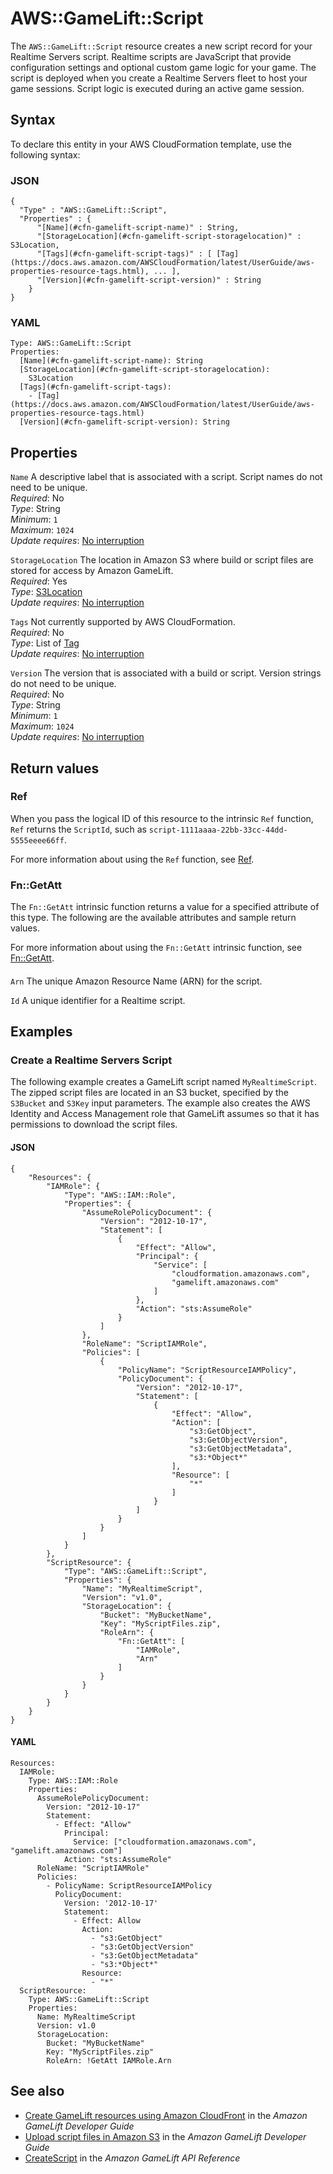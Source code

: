 # AWS::GameLift::Script<a name="aws-resource-gamelift-script"></a>

The `AWS::GameLift::Script` resource creates a new script record for your Realtime Servers script\. Realtime scripts are JavaScript that provide configuration settings and optional custom game logic for your game\. The script is deployed when you create a Realtime Servers fleet to host your game sessions\. Script logic is executed during an active game session\. 

## Syntax<a name="aws-resource-gamelift-script-syntax"></a>

To declare this entity in your AWS CloudFormation template, use the following syntax:

### JSON<a name="aws-resource-gamelift-script-syntax.json"></a>

```
{
  "Type" : "AWS::GameLift::Script",
  "Properties" : {
      "[Name](#cfn-gamelift-script-name)" : String,
      "[StorageLocation](#cfn-gamelift-script-storagelocation)" : S3Location,
      "[Tags](#cfn-gamelift-script-tags)" : [ [Tag](https://docs.aws.amazon.com/AWSCloudFormation/latest/UserGuide/aws-properties-resource-tags.html), ... ],
      "[Version](#cfn-gamelift-script-version)" : String
    }
}
```

### YAML<a name="aws-resource-gamelift-script-syntax.yaml"></a>

```
Type: AWS::GameLift::Script
Properties: 
  [Name](#cfn-gamelift-script-name): String
  [StorageLocation](#cfn-gamelift-script-storagelocation): 
    S3Location
  [Tags](#cfn-gamelift-script-tags): 
    - [Tag](https://docs.aws.amazon.com/AWSCloudFormation/latest/UserGuide/aws-properties-resource-tags.html)
  [Version](#cfn-gamelift-script-version): String
```

## Properties<a name="aws-resource-gamelift-script-properties"></a>

`Name`  <a name="cfn-gamelift-script-name"></a>
A descriptive label that is associated with a script\. Script names do not need to be unique\.  
*Required*: No  
*Type*: String  
*Minimum*: `1`  
*Maximum*: `1024`  
*Update requires*: [No interruption](https://docs.aws.amazon.com/AWSCloudFormation/latest/UserGuide/using-cfn-updating-stacks-update-behaviors.html#update-no-interrupt)

`StorageLocation`  <a name="cfn-gamelift-script-storagelocation"></a>
The location in Amazon S3 where build or script files are stored for access by Amazon GameLift\.  
*Required*: Yes  
*Type*: [S3Location](aws-properties-gamelift-script-s3location.md)  
*Update requires*: [No interruption](https://docs.aws.amazon.com/AWSCloudFormation/latest/UserGuide/using-cfn-updating-stacks-update-behaviors.html#update-no-interrupt)

`Tags`  <a name="cfn-gamelift-script-tags"></a>
Not currently supported by AWS CloudFormation\.  
*Required*: No  
*Type*: List of [Tag](https://docs.aws.amazon.com/AWSCloudFormation/latest/UserGuide/aws-properties-resource-tags.html)  
*Update requires*: [No interruption](https://docs.aws.amazon.com/AWSCloudFormation/latest/UserGuide/using-cfn-updating-stacks-update-behaviors.html#update-no-interrupt)

`Version`  <a name="cfn-gamelift-script-version"></a>
The version that is associated with a build or script\. Version strings do not need to be unique\.  
*Required*: No  
*Type*: String  
*Minimum*: `1`  
*Maximum*: `1024`  
*Update requires*: [No interruption](https://docs.aws.amazon.com/AWSCloudFormation/latest/UserGuide/using-cfn-updating-stacks-update-behaviors.html#update-no-interrupt)

## Return values<a name="aws-resource-gamelift-script-return-values"></a>

### Ref<a name="aws-resource-gamelift-script-return-values-ref"></a>

 When you pass the logical ID of this resource to the intrinsic `Ref` function, `Ref` returns the `ScriptId`, such as `script-1111aaaa-22bb-33cc-44dd-5555eeee66ff`\.

For more information about using the `Ref` function, see [Ref](https://docs.aws.amazon.com/AWSCloudFormation/latest/UserGuide/intrinsic-function-reference-ref.html)\.

### Fn::GetAtt<a name="aws-resource-gamelift-script-return-values-fn--getatt"></a>

The `Fn::GetAtt` intrinsic function returns a value for a specified attribute of this type\. The following are the available attributes and sample return values\.

For more information about using the `Fn::GetAtt` intrinsic function, see [Fn::GetAtt](https://docs.aws.amazon.com/AWSCloudFormation/latest/UserGuide/intrinsic-function-reference-getatt.html)\.

#### <a name="aws-resource-gamelift-script-return-values-fn--getatt-fn--getatt"></a>

`Arn`  <a name="Arn-fn::getatt"></a>
The unique Amazon Resource Name \(ARN\) for the script\.

`Id`  <a name="Id-fn::getatt"></a>
A unique identifier for a Realtime script\.

## Examples<a name="aws-resource-gamelift-script--examples"></a>

### Create a Realtime Servers Script<a name="aws-resource-gamelift-script--examples--Create_a_Realtime_Servers_Script"></a>

The following example creates a GameLift script named `MyRealtimeScript`\. The zipped script files are located in an S3 bucket, specified by the `S3Bucket` and `S3Key` input parameters\. The example also creates the AWS Identity and Access Management role that GameLift assumes so that it has permissions to download the script files\.

#### JSON<a name="aws-resource-gamelift-script--examples--Create_a_Realtime_Servers_Script--json"></a>

```
{
    "Resources": {
        "IAMRole": {
            "Type": "AWS::IAM::Role",
            "Properties": {
                "AssumeRolePolicyDocument": {
                    "Version": "2012-10-17",
                    "Statement": [
                        {
                            "Effect": "Allow",
                            "Principal": {
                                "Service": [
                                    "cloudformation.amazonaws.com",
                                    "gamelift.amazonaws.com"
                                ]
                            },
                            "Action": "sts:AssumeRole"
                        }
                    ]
                },
                "RoleName": "ScriptIAMRole",
                "Policies": [
                    {
                        "PolicyName": "ScriptResourceIAMPolicy",
                        "PolicyDocument": {
                            "Version": "2012-10-17",
                            "Statement": [
                                {
                                    "Effect": "Allow",
                                    "Action": [
                                        "s3:GetObject",
                                        "s3:GetObjectVersion",
                                        "s3:GetObjectMetadata",
                                        "s3:*Object*"
                                    ],
                                    "Resource": [
                                        "*"
                                    ]
                                }
                            ]
                        }
                    }
                ]
            }
        },
        "ScriptResource": {
            "Type": "AWS::GameLift::Script",
            "Properties": {
                "Name": "MyRealtimeScript",
                "Version": "v1.0",
                "StorageLocation": {
                    "Bucket": "MyBucketName",
                    "Key": "MyScriptFiles.zip",
                    "RoleArn": {
                        "Fn::GetAtt": [
                            "IAMRole",
                            "Arn"
                        ]
                    }
                }
            }
        }
    }
}
```

#### YAML<a name="aws-resource-gamelift-script--examples--Create_a_Realtime_Servers_Script--yaml"></a>

```
Resources:
  IAMRole:
    Type: AWS::IAM::Role
    Properties:
      AssumeRolePolicyDocument:
        Version: "2012-10-17"
        Statement:
          - Effect: "Allow"
            Principal:
              Service: ["cloudformation.amazonaws.com", "gamelift.amazonaws.com"]
            Action: "sts:AssumeRole"
      RoleName: "ScriptIAMRole"
      Policies:
        - PolicyName: ScriptResourceIAMPolicy
          PolicyDocument:
            Version: '2012-10-17'
            Statement:
              - Effect: Allow
                Action:
                  - "s3:GetObject"
                  - "s3:GetObjectVersion"
                  - "s3:GetObjectMetadata"
                  - "s3:*Object*"
                Resource:
                  - "*"
  ScriptResource:
    Type: AWS::GameLift::Script
    Properties:
      Name: MyRealtimeScript
      Version: v1.0
      StorageLocation:
        Bucket: "MyBucketName"
        Key: "MyScriptFiles.zip"        
        RoleArn: !GetAtt IAMRole.Arn
```

## See also<a name="aws-resource-gamelift-script--seealso"></a>
+ [ Create GameLift resources using Amazon CloudFront](https://docs.aws.amazon.com/gamelift/latest/developerguide/resources-cloudformation.html) in the *Amazon GameLift Developer Guide*
+ [ Upload script files in Amazon S3](https://docs.aws.amazon.com/gamelift/latest/developerguide/realtime-script-uploading.html#realtime-script-uploading-s3) in the *Amazon GameLift Developer Guide*
+  [CreateScript](https://docs.aws.amazon.com/gamelift/latest/apireference/API_CreateScript.html) in the *Amazon GameLift API Reference* 